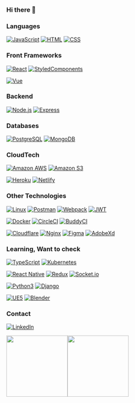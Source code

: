 ### Hi there 👋

### Languages
[![JavaScript](https://img.shields.io/badge/JavaScript-323330?style=for-the-badge&logo=javascript&logoColor=F7DF1E)](#)
[![HTML](https://img.shields.io/badge/HTML-323330?style=for-the-badge&logo=html5&logoColor=E34F26)](#)
[![CSS](https://img.shields.io/badge/CSS-323330?&style=for-the-badge&logo=css3&logoColor=1572B6)](#)

### Front Frameworks
[![React](https://img.shields.io/badge/React-323330?style=for-the-badge&logo=react&logoColor=61DAFB)](#)
[![StyledComponents](https://img.shields.io/badge/styled--components-323330?style=for-the-badge&logo=styled-components&logoColor=DB7093)](#)

[![Vue](https://img.shields.io/badge/Vue.js-323330?style=for-the-badge&logo=vue.js&logoColor=4FC08D)](#)

### Backend
[![Node.js](https://img.shields.io/badge/Node.js-323330?style=for-the-badge&logo=nodedotjs&logoColor=339933)](#)
[![Express](https://img.shields.io/badge/Express.js-323330?style=for-the-badge&logo=express&logoColor=000000)](#)


### Databases
[![PostgreSQL](https://img.shields.io/badge/PostgreSQL-323330?style=for-the-badge&logo=postgresql&logoColor=316192)](#)
[![MongoDB](https://img.shields.io/badge/MongoDB-323330?style=for-the-badge&logo=mongodb&logoColor=4EA94B)](#)

### CloudTech
[![Amazon AWS](https://img.shields.io/badge/AWS-323330?style=for-the-badge&logo=amazonaws&logoColor=FF9900)](#)
[![Amazon S3](https://img.shields.io/badge/S3-323330?style=for-the-badge&logo=amazonaws&logoColor=FF9900)](#)

[![Heroku](https://img.shields.io/badge/Heroku-323330?style=for-the-badge&logo=heroku&logoColor=430098)](#)
[![Netlify](https://img.shields.io/badge/Netlify-323330?style=for-the-badge&logo=netlify&logoColor=00C7B7)](#)

### Other Technologies

[![Linux](https://img.shields.io/badge/Linux-323330?style=for-the-badge&logo=linux&logoColor=black)](#)
[![Postman](https://img.shields.io/badge/Postman-323330?style=for-the-badge&logo=Postman&logoColor=FF6C37)](#)
[![Webpack](https://img.shields.io/badge/Webpack-323330?style=for-the-badge&logo=Webpack&logoColor=8DD6F9)](#)
[![JWT](https://img.shields.io/badge/JWT-323330?style=for-the-badge&logo=JSON%20web%20tokens&logoColor=000000)](#)

[![Docker](https://img.shields.io/badge/Docker-323330?style=for-the-badge&logo=docker&logoColor=2CA5E0)](#)
[![CircleCI](https://img.shields.io/badge/circleci-323330?style=for-the-badge&logo=circleci&logoColor=FFF)](#)
[![BuddyCI](https://img.shields.io/badge/buddy%20CI-323330?style=for-the-badge&logo=buddy&logoColor=00A1E9)](#)

[![Cloudflare](https://img.shields.io/badge/Cloudflare-323330?style=for-the-badge&logo=Cloudflare&logoColor=F38020)](#)
[![Nginx](https://img.shields.io/badge/Nginx-323330?style=for-the-badge&logo=nginx&logoColor=009639)](#)
[![Figma](https://img.shields.io/badge/Figma-323330?style=for-the-badge&logo=figma&logoColor=F24E1E)](#)
[![AdobeXd](https://img.shields.io/badge/Adobe%20XD-323330?style=for-the-badge&logo=Adobe%20XD&logoColor=#FF61F6)](#)



### Learning, Want to check
[![TypeScript](https://img.shields.io/badge/TypeScript-323330?style=for-the-badge&logo=typescript&logoColor=007ACC)](#)
[![Kubernetes](https://img.shields.io/badge/kubernetes-323330.svg?&style=for-the-badge&logo=kubernetes&logoColor=326ce5)](#)

[![React Native](https://img.shields.io/badge/React_Native-323330?style=for-the-badge&logo=react&logoColor=61DAFB)](#)
[![Redux](https://img.shields.io/badge/Redux-323330?style=for-the-badge&logo=redux&logoColor=593D88)](#)
[![Socket.io](https://img.shields.io/badge/Socket.io-323330?&style=for-the-badge&logo=Socket.io&logoColor=010101)](#)

[![Python3](https://img.shields.io/badge/Python-323330?style=for-the-badge&logo=python&logoColor=3776AB)](#)
[![Django](https://img.shields.io/badge/Django-323330?style=for-the-badge&logo=django&logoColor=092E20)](#)

[![UE5](https://img.shields.io/badge/-Unreal%20Engine-323330?style=for-the-badge&logo=unreal-engine&logoColor=white)](#)
[![Blender](https://img.shields.io/badge/blender-323330.svg?style=for-the-badge&logo=blender&logoColor=23F5792A)](#)

### Contact
[![LinkedIn](https://img.shields.io/badge/LinkedIn-0077B5?style=for-the-badge&logo=linkedin&logoColor=white)](https://www.linkedin.com/in/%C5%82ukasz-strobejko-702134163/)





<img height="160px" src="https://github-readme-stats.vercel.app/api?username=z1gonzo&hide=html&hide_title=true&hide_border=true&layout=compact" /><img height="160px" src="https://github-readme-stats.vercel.app/api/top-langs/?username=z1gonzo&hide=html&hide_title=true&hide_border=true&layout=compact" />



<!--
**z1gonzo/z1gonzo** is a ✨ _special_ ✨ repository because its `README.md` (this file) appears on your GitHub profile.
Here are some ideas to get you started:

- 🔭 I’m currently working on ...
- 🌱 I’m currently learning ...
- 👯 I’m looking to collaborate on ...
- 🤔 I’m looking for help with ...
- 💬 Ask me about ...
- 📫 How to reach me: ...
- 😄 Pronouns: ...
- ⚡ Fun fact: ...
-->

